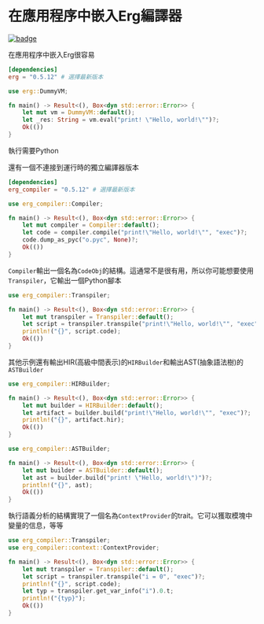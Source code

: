 # 在應用程序中嵌入Erg編譯器

[![badge](https://img.shields.io/endpoint.svg?url=https%3A%2F%2Fgezf7g7pd5.execute-api.ap-northeast-1.amazonaws.com%2Fdefault%2Fsource_up_to_date%3Fowner%3Derg-lang%26repos%3Derg%26ref%3Dmain%26path%3Ddoc/EN/dev_guide/embedding.md%26commit_hash%3D94185d534afe909d112381b53d60895389d02f95)](https://gezf7g7pd5.execute-api.ap-northeast-1.amazonaws.com/default/source_up_to_date?owner=erg-lang&repos=erg&ref=main&path=doc/EN/dev_guide/embedding.md&commit_hash=94185d534afe909d112381b53d60895389d02f95)

在應用程序中嵌入Erg很容易

```toml
[dependencies]
erg = "0.5.12" # 選擇最新版本
```

```rust
use erg::DummyVM;

fn main() -> Result<(), Box<dyn std::error::Error>> {
    let mut vm = DummyVM::default();
    let _res: String = vm.eval("print! \"Hello, world!\"")?;
    Ok(())
}
```

執行需要Python

還有一個不連接到運行時的獨立編譯器版本

```toml
[dependencies]
erg_compiler = "0.5.12" # 選擇最新版本
```

```rust
use erg_compiler::Compiler;

fn main() -> Result<(), Box<dyn std::error::Error>> {
    let mut compiler = Compiler::default();
    let code = compiler.compile("print!\"Hello, world!\"", "exec")?;
    code.dump_as_pyc("o.pyc", None)?;
    Ok(())
}
```

`Compiler`輸出一個名為`CodeObj`的結構。這通常不是很有用，所以你可能想要使用`Transpiler`，它輸出一個Python腳本

```rust
use erg_compiler::Transpiler;

fn main() -> Result<(), Box<dyn std::error::Error>> {
    let mut transpiler = Transpiler::default();
    let script = transpiler.transpile("print!\"Hello, world!\"", "exec")?;
    println!("{}", script.code);
    Ok(())
}
```

其他示例還有輸出HIR(高級中間表示)的`HIRBuilder`和輸出AST(抽象語法樹)的`ASTBuilder`

```rust
use erg_compiler::HIRBuilder;

fn main() -> Result<(), Box<dyn std::error::Error>> {
    let mut builder = HIRBuilder::default();
    let artifact = builder.build("print!\"Hello, world!\"", "exec")?;
    println!("{}", artifact.hir);
    Ok(())
}
```

```rust
use erg_compiler::ASTBuilder;

fn main() -> Result<(), Box<dyn std::error::Error>> {
    let mut builder = ASTBuilder::default();
    let ast = builder.build("print! \"Hello, world!\")")?;
    println!("{}", ast);
    Ok(())
}
```

執行語義分析的結構實現了一個名為`ContextProvider`的trait。它可以獲取模塊中變量的信息，等等

```rust
use erg_compiler::Transpiler;
use erg_compiler::context::ContextProvider;

fn main() -> Result<(), Box<dyn std::error::Error>> {
    let mut transpiler = Transpiler::default();
    let script = transpiler.transpile("i = 0", "exec")?;
    println!("{}", script.code);
    let typ = transpiler.get_var_info("i").0.t;
    println!("{typ}");
    Ok(())
}
```
